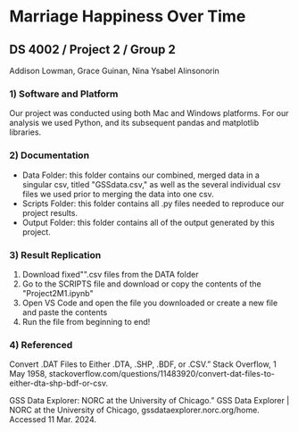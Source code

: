 # Marriage Happiness Over Time 
## DS 4002 / Project 2 / Group 2
Addison Lowman, Grace Guinan, Nina Ysabel Alinsonorin 

### 1) Software and Platform 
Our project was conducted using both Mac and Windows platforms. For our analysis we used Python, and its subsequent pandas and matplotlib libraries.

### 2) Documentation 
- Data Folder: this folder contains our combined, merged data in a singular csv, titled "GSSdata.csv," as well as the several individual csv files we used prior to merging the data into one csv.
- Scripts Folder: this folder contains all .py files needed to reproduce our project results.
- Output Folder: this folder contains all of the output generated by this project.

### 3) Result Replication 
1. Download fixed"".csv files from the DATA folder
2. Go to the SCRIPTS file and download or copy the contents of the "Project2M1.ipynb"
3. Open VS Code and open the file you downloaded or create a new file and paste the contents
4. Run the file from beginning to end! 

### 4) Referenced 

Convert .DAT Files to Either .DTA, .SHP, .BDF, or .CSV.” Stack Overflow, 1 May 1958, stackoverflow.com/questions/11483920/convert-dat-files-to-either-dta-shp-bdf-or-csv. 

GSS Data Explorer: NORC at the University of Chicago.” GSS Data Explorer | NORC at the University of Chicago, gssdataexplorer.norc.org/home. Accessed 11 Mar. 2024.
